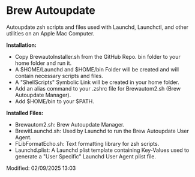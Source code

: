 # Brew Autoupdate
 Autoupdate zsh scripts and files used with Launchd, Launchctl, and other utilities on an Apple Mac Computer.
 
 **Installation:**
* Copy BrewautoInstaller.sh from the GitHub Repo. bin folder to your home folder and run it.
* A $HOME/Launchd and $HOME/bin Folder will be created and will contain necessary scripts and files.
* A "ShellScripts" Symbolic Link will be created in your home folder.
* Add an alias command to your .zshrc file for Brewautom2.sh (Brew Autoupdate Manager).
* Add $HOME/bin to your $PATH.

**Installed Files:**
* Brewautom2.sh: Brew Autoupdate Manager.
* BrewitLaunchd.sh: Used by Launchd to run the Brew Autoupdate User Agent.
* FLibFormatEcho.sh: Text formatting library for zsh scripts.
* Launchd.plist: A Launchd plist template containing Key-Values used to generate a "User Specific" Launchd User Agent plist file.
 
 Modified: 02/09/2025 13:03

